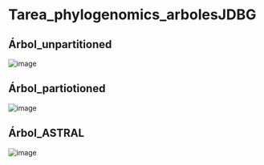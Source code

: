 # Tarea_phylogenomics_arbolesJDBG
## Árbol_unpartitioned

![image](https://github.com/Espartano210/Tarea_phylogenomicsarbolesJDBG/assets/130587993/a864aec9-5c25-4b44-85c3-143134898966)
## Árbol_partiotioned

![image](https://github.com/Espartano210/Tarea_phylogenomicsarbolesJDBG/assets/130587993/e45a4ffb-c2ec-43b9-b9a7-5a867e801be6)

## Árbol_ASTRAL

![image](https://github.com/Espartano210/Tarea_phylogenomicsarbolesJDBG/assets/130587993/4a8366ef-d28a-4a55-b133-06b41ce0b30f)

